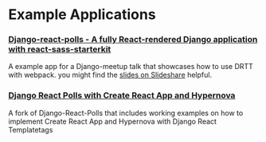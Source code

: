 # Example Applications

### [Django-react-polls - A fully React-rendered Django application with react-sass-starterkit](https://github.com/mikaelengstrom/django-react-polls-example/)
A example app for a Django-meetup talk that showcases how to use DRTT with webpack. you might find the [slides on Slideshare](https://www.slideshare.net/Frojd/integrating-react-in-django-while-staying-sane-and-happy) helpful.

### [Django React Polls with Create React App and Hypernova](https://github.com/marteinn/django-react-polls-with-hypernova-examples)
A fork of Django-React-Polls that includes working examples on how to implement Create React App and Hypernova with Django React Templatetags

